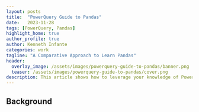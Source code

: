 ```yaml
---
layout: posts
title:  "PowerQuery Guide to Pandas"
date:   2023-11-28
tags: [PowerQuery, Pandas]
highlight_home: true
author_profile: true
author: Kenneth Infante
categories: work
tagline: "A Comparative Approach to Learn Pandas"
header:
  overlay_image: /assets/images/powerquery-guide-to-pandas/banner.png
  teaser: /assets/images/powerquery-guide-to-pandas/cover.png
description: This article shows how to leverage your knowledge of PowerQuery to learn Python Pandas
---
```


## Background